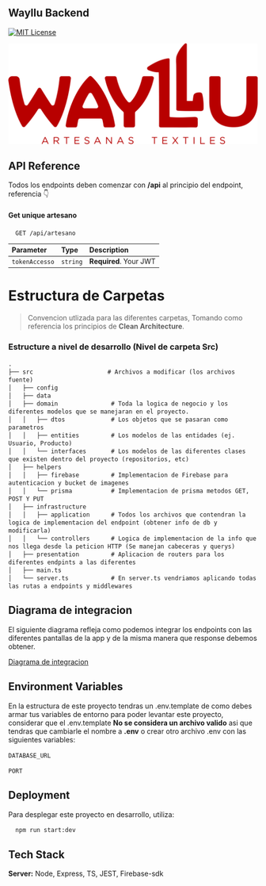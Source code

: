 
## Wayllu Backend

[![MIT License](https://img.shields.io/badge/License-MIT-green.svg)](https://choosealicense.com/licenses/mit/)


![Logo](/assets/LOGOTIPO.png)


## API Reference

Todos los endpoints deben comenzar con **/api** al principio del endpoint, referencia 👇

#### Get unique artesano

```http
  GET /api/artesano
```

| Parameter | Type     | Description                |
| :-------- | :------- | :------------------------- |
| `tokenAccesso` | `string` | **Required**. Your JWT |


Estructura de Carpetas
============================

> Convencion utlizada para las diferentes carpetas, Tomando como referencia los principios de **Clean Architecture**.

### Estructure a nivel de desarrollo (Nivel de carpeta Src)

    .
    ├── src                     # Archivos a modificar (los archivos fuente)
    │   ├── config
    │   ├── data
    │   ├── domain               # Toda la logica de negocio y los diferentes modelos que se manejaran en el proyecto.
    │   │   ├── dtos             # Los objetos que se pasaran como parametros
    │   │   ├── entities         # Los modelos de las entidades (ej. Usuario, Producto)
    │   │   └── interfaces       # Los modelos de las diferentes clases que existen dentro del proyecto (repositorios, etc)
    │   ├── helpers
    │   │   ├── firebase         # Implementacion de Firebase para  autenticacion y bucket de imagenes
    │   │   └── prisma           # Implementacion de prisma metodos GET, POST Y PUT       
    │   ├── infrastructure
    │   │   ├── application      # Todos los archivos que contendran la logica de implementacion del endpoint (obtener info de db y modificarla)         
    │   │   └── controllers      # Logica de implementacion de la info que nos llega desde la peticion HTTP (Se manejan cabeceras y querys)    
    │   ├── presentation         # Aplicacion de routers para los diferentes endpints a las diferentes 
    │   ├── main.ts
    │   └── server.ts            # En server.ts vendriamos aplicando todas las rutas a endpoints y middlewares


## Diagrama de integracion

El siguiente diagrama refleja como podemos integrar los endpoints con las diferentes pantallas de la app y de la misma manera que response debemos obtener.

[Diagrama de integracion](https://app.diagrams.net/#G1zuchZMohHdtLipob6-HWTibD1EqGAmgr#%7B%22pageId%22%3A%22Aqh32qQOhL8tWA-AqZ_J%22%7D)




## Environment Variables

En la estructura de este proyecto tendras un .env.template de como debes armar tus variables de entorno para poder levantar este proyecto, considerar que el .env.template **No se considera un archivo valido** asi que tendras que cambiarle el nombre a **.env** o crear otro archivo .env con las siguientes variables:

`DATABASE_URL`

`PORT`


## Deployment

Para desplegar este proyecto en desarrollo, utiliza:

```bash
  npm run start:dev
```




## Tech Stack

**Server:** Node, Express, TS, JEST, Firebase-sdk





